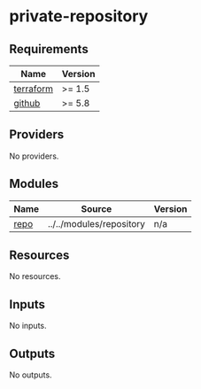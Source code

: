 # private-repository

<!-- BEGINNING OF PRE-COMMIT-TERRAFORM DOCS HOOK -->
## Requirements

| Name | Version |
|------|---------|
| <a name="requirement_terraform"></a> [terraform](#requirement\_terraform) | >= 1.5 |
| <a name="requirement_github"></a> [github](#requirement\_github) | >= 5.8 |

## Providers

No providers.

## Modules

| Name | Source | Version |
|------|--------|---------|
| <a name="module_repo"></a> [repo](#module\_repo) | ../../modules/repository | n/a |

## Resources

No resources.

## Inputs

No inputs.

## Outputs

No outputs.
<!-- END OF PRE-COMMIT-TERRAFORM DOCS HOOK -->
